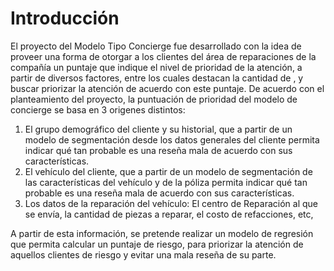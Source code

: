 

# Introducción
El proyecto del Modelo Tipo Concierge fue desarrollado con la idea de proveer una forma de otorgar a los clientes del área de reparaciones de la compañía un puntaje que indique el nivel de prioridad de la atención, a partir de diversos factores, entre los cuales destacan la cantidad de , y buscar priorizar la atención de acuerdo con este puntaje. De acuerdo con el planteamiento del proyecto, la puntuación de prioridad del modelo de concierge se basa en 3 origenes distintos:

1. El grupo demográfico del cliente y su historial, que a partir de un modelo de segmentación desde los datos generales del cliente permita indicar qué tan probable es una reseña mala de acuerdo con sus características.
2. El vehículo del cliente, que a partir de un modelo de segmentación de las características del vehículo y de la póliza permita indicar qué tan probable es una reseña mala de acuerdo con sus características.
3. Los datos de la reparación del vehículo: El centro de Reparación al que se envía, la cantidad de piezas a reparar, el costo de refacciones, etc, 

A partir de esta información, se pretende realizar un modelo de regresión que permita calcular un puntaje de riesgo, para priorizar la atención de aquellos clientes de riesgo y evitar una mala reseña de su parte. 
